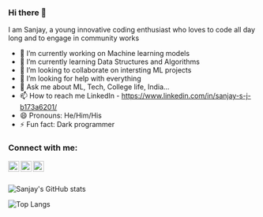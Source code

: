 ### Hi there 👋

I am Sanjay, a young innovative coding enthusiast who loves to code all day long and to engage in community works

- 🔭 I’m currently working on Machine learning models
- 🌱 I’m currently learning Data Structures and Algorithms
- 👯 I’m looking to collaborate on intersting ML projects
- 🤔 I’m looking for help with everything
- 💬 Ask me about ML, Tech, College life, India...
- 📫 How to reach me    LinkedIn - https://www.linkedin.com/in/sanjay-s-j-b173a6201/
- 😄 Pronouns: He/Him/His
- ⚡ Fun fact: Dark programmer

### Connect with me:

[<img align="left" alt="sanjaysj6282 | Twitter" width="22px" src="https://cdn.jsdelivr.net/npm/simple-icons@v3/icons/twitter.svg" />][twitter]
[<img align="left" alt="sanjaysj6282 | LinkedIn" width="22px" src="https://cdn.jsdelivr.net/npm/simple-icons@v3/icons/linkedin.svg" />][linkedin]
[<img align="left" alt="sanjaysj6282 | Instagram" width="22px" src="https://cdn.jsdelivr.net/npm/simple-icons@v3/icons/instagram.svg" />][instagram]

<br />
<br />

![Sanjay's GitHub stats](https://github-readme-stats.vercel.app/api?username=sanjaysj6282&show_icons=true&theme=tokyonight)

![Top Langs](https://github-readme-stats.vercel.app/api/top-langs?username=sanjaysj6282&layout=compact&theme=tokyonight&cache_seconds=86400)


[twitter]: https://twitter.com/SanjayS84193427
[linkedin]: https://www.linkedin.com/in/sanjay-s-j-b173a6201/
[instagram]: https://www.instagram.com/sxnjay_sanju/
